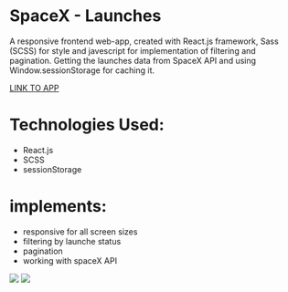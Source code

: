 # SpaceX - Launches

A responsive frontend web-app, created with React.js framework, Sass
(SCSS) for style and javescript for implementation of filtering and
pagination. Getting the launches data from SpaceX API and using
Window.sessionStorage for caching it.

<a href="https://eylonf.github.io/spaceX-launches/" target="blank">LINK TO APP</a>

# Technologies Used:

- React.js
- SCSS
- sessionStorage

# implements:

- responsive for all screen sizes
- filtering by launche status
- pagination
- working with spaceX API

<img src="https://res.cloudinary.com/eylonf/image/upload/v1657028421/%D7%A6%D7%99%D7%9C%D7%95%D7%9D_%D7%9E%D7%A1%D7%9A_2022-07-05_141803_qamu3e.png"/>
<img src="https://res.cloudinary.com/eylonf/image/upload/v1657028421/%D7%A6%D7%99%D7%9C%D7%95%D7%9D_%D7%9E%D7%A1%D7%9A_2022-07-05_152641_knemxk.png"/>
